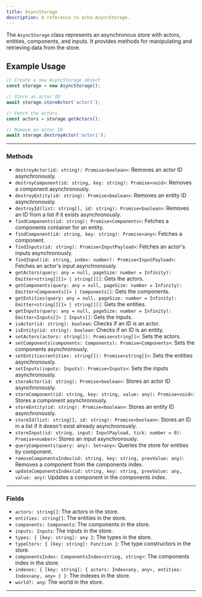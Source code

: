 ```yaml
---
title: AsyncStorage
description: A reference to echo.AsyncStorage.
---
```


The `AsyncStorage` class represents an asynchronous store with actors, entities, components, and inputs. It provides methods for manipulating and retrieving data from the store.

## Example Usage

```js
// Create a new AsyncStorage object
const storage = new AsyncStorage();

// Store an actor ID
await storage.storeActor('actor1');

// Fetch the actors
const actors = storage.getActors();

// Remove an actor ID
await storage.destroyActor('actor1');
```

___

### Methods

- `destroyActor(id: string): Promise<boolean>`: Removes an actor ID asynchronously.
- `destroyComponent(id: string, key: string): Promise<void>`: Removes a component asynchronously.
- `destroyEntity(id: string): Promise<boolean>`: Removes an entity ID asynchronously.
- `destroyId(list: string[], id: string): Promise<boolean>`: Removes an ID from a list if it exists asynchronously.
- `findComponents(id: string): Promise<Components>`: Fetches a components container for an entity.
- `findComponent(id: string, key: string): Promise<any>`: Fetches a component.
- `findInputs(id: string): Promise<InputPayload>`: Fetches an actor's inputs asynchronously.
- `findInput(id: string, index: number): Promise<InputPayload>`: Fetches an actor's input asynchronously.
- `getActors(query: any = null, pageSize: number = Infinity): Emitter<string[][]> | string[][]`: Gets the actors.
- `getComponents(query: any = null, pageSize: number = Infinity): Emitter<Components[]> | Components[]`: Gets the components.
- `getEntities(query: any = null, pageSize: number = Infinity): Emitter<string[][]> | string[][]`: Gets the entities.
- `getInputs(query: any = null, pageSize: number = Infinity): Emitter<Inputs[]> | Inputs[]`: Gets the inputs.
- `isActor(id: string): boolean`: Checks if an ID is an actor.
- `isEntity(id: string): boolean`: Checks if an ID is an entity.
- `setActors(actors: string[]): Promise<string[]>`: Sets the actors.
- `setComponents(components: Components): Promise<Components>`: Sets the components asynchronously.
- `setEntities(entities: string[]): Promise<string[]>`: Sets the entities asynchronously.
- `setInputs(inputs: Inputs): Promise<Inputs>`: Sets the inputs asynchronously.
- `storeActor(id: string): Promise<boolean>`: Stores an actor ID asynchronously.
- `storeComponent(id: string, key: string, value: any): Promise<void>`: Stores a component asynchronously.
- `storeEntity(id: string): Promise<boolean>`: Stores an entity ID asynchronously.
- `storeId(list: string[], id: string): Promise<boolean>`: Stores an ID in a list if it doesn't exist already asynchronously.
- `storeInput(id: string, input: InputPayload, tick: number = 0): Promise<number>`: Stores an input asynchronously.
- `queryComponents(query: any): Set<any>`: Queries the store for entities by component.
- `removeComponentsIndex(id: string, key: string, prevValue: any)`: Removes a component from the components index.
- `updateComponentsIndex(id: string, key: string, prevValue: any, value: any)`: Updates a component in the components index.

___

### Fields

- `actors: string[]`: The actors in the store.
- `entities: string[]`: The entities in the store.
- `components: Components`: The components in the store.
- `inputs: Inputs`: The inputs in the store.
- `types: { [key: string]: any }`: The types in the store.
- `typeCtors: { [key: string]: Function }`: The type constructors in the store.
- `componentsIndex: ComponentsIndex<string, string>`: The components index in the store.
- `indexes: { [key: string]: { actors: Index<any, any>, entities: Index<any, any> } }`: The indexes in the store.
- `world?: any`: The world in the store.

___
